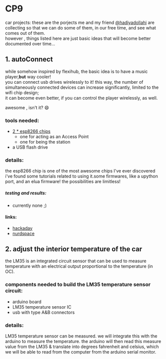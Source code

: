 # CP9
car projects:
these are the porjects me and my friend
[@hadiyadollahi]()
are collecting
so that we can do some of them, in our free time, and see what comes out of them. <br>
however , things listed here are just basic ideas that will become better documented over time...


## 1. **autoConnect**
while somehow inspired by flexihub,
the basic idea is to have a music player,**but** way cooler!<br>
you can connect usb drives wirelessly to it!
this way, the number of simultaneously connected devices can increase significantly, limited to the wifi chip design; <br>
it can become even better, if you can control the player wirelessly, as well.

awesome , isn't it? :smile:


### tools needed:
* [ 2 * esp8266 chips ](https://nurdspace.nl/ESP8266)
   - one for acting as an Access Point
   - one for being the station
* a USB flash drive

### details:
the esp8266 chip is one of the most awesome chips I've ever discovered
i've found some tutorials related to using it.some firmwares, like a upython port, and an elua firmware! the possibilities are limitless!
##### ***testing and results:***
* currently none ;)

#### links:
* [hackaday](http://hackaday.com/2015/03/18/how-to-directly-program-an-inexpensive-esp8266-wifi-module)
* [nurdspace]( https://nurdspace.nl/ESP8266 )


## 2. **adjust the interior temperature of the car**
the LM35 is an integrated circuit sensor that can be used to measure temperature with an electrical output proportional to the temperature (in OC).


### components needed to build the LM35 temperature sensor circuit:
* arduino board
* LM35 temperature sensor IC
* usb with type A&B connectors


### details:
LM35 temperature sensor can be measured.
we will integrate this with the arduino to measure the temperature.
the arduino will then read this measure value from the LM35 & translate into degrees fahrenheit and celsius, 
which we will be able to read from the computer from the arduino serial monitor.
